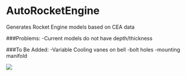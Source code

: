 # AutoRocketEngine
Generates Rocket Engine models based on CEA data

###Problems:
  -Current models do not have depth/thickness
  
 ###To Be Added:
   -Variable Cooling vanes on bell
   -bolt holes
   -mounting manifold

<img src = https://github.com/jsmartini/AutoRocketEngine/rerender.png></img>
